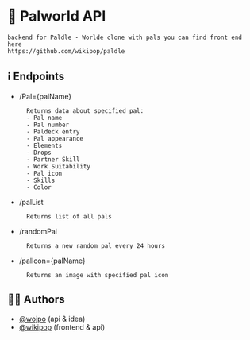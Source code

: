 # 🐔 Palworld API 
    backend for Paldle - Worlde clone with pals you can find front end here
    https://github.com/wikipop/paldle

## ℹ Endpoints
- /Pal={palName}

        Returns data about specified pal:
        - Pal name
        - Pal number
        - Paldeck entry
        - Pal appearance
        - Elements
        - Drops
        - Partner Skill
        - Work Suitability
        - Pal icon
        - Skills
        - Color
- /palList

        Returns list of all pals
- /randomPal

        Returns a new random pal every 24 hours
- /palIcon={palName}

        Returns an image with specified pal icon

## 👨‍🎓 Authors

- [@wojpo](https://www.github.com/wojpo) (api & idea) 
- [@wikipop](https://www.github.com/wikipop) (frontend & api)


        
        	
